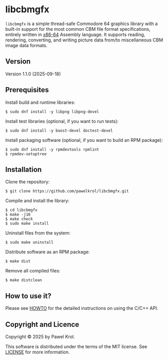 libcbmgfx
=========

`libcbmgfx` is a simple thread-safe Commodore 64 graphics
library with a built-in support for the most common CBM
file format specifications, entirely written in [x86-64]
Assembly language. It supports reading, rendering,
converting, and writing picture data from/to miscellaneous
CBM image data formats.

## Version

Version 1.1.0 (2025-09-18)

## Prerequisites

Install build and runtime libraries:

    $ sudo dnf install -y libpng libpng-devel

Install test libraries (optional, if you want to run tests):

    $ sudo dnf install -y boost-devel doctest-devel

Install packaging software (optional, if you want to build
an RPM package):

    $ sudo dnf install -y rpmdevtools rpmlint
    $ rpmdev-setuptree

## Installation

Clone the repository:

    $ git clone https://github.com/pawelkrol/libcbmgfx.git

Compile and install the library:

    $ cd libcbmgfx
    $ make -j16
    $ make check
    $ sudo make install

Uninstall files from the system:

    $ sudo make uninstall

Distribute software as an RPM package:

    $ make dist

Remove all compiled files:

    $ make distclean

## How to use it?

Please see [HOWTO] for the detailed instructions on using
the C/C++ API.

## Copyright and Licence

Copyright © 2025 by Pawel Krol.

This software is distributed under the terms of the MIT
license. See [LICENSE] for more information.


[x86-64]: https://en.wikipedia.org/wiki/X86-64
[HOWTO]: https://github.com/pawelkrol/libcbmgfx/blob/master/HOWTO.md
[LICENSE]: https://github.com/pawelkrol/libcbmgfx/blob/master/LICENSE.md
